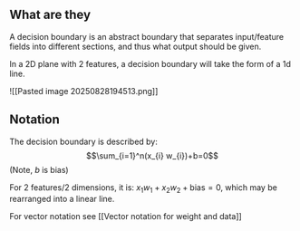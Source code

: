 
## What are they
A decision boundary is an abstract boundary that separates input/feature fields into different sections, and thus what output should be given.

In a 2D plane with 2 features, a decision boundary will take the form of a 1d line.

![[Pasted image 20250828194513.png]]

## Notation
The decision boundary is described by: 
$$\sum_{i=1}^n(x_{i} w_{i})+b=0$$
(Note, $b$ is bias)

For 2 features/2 dimensions, it is: $x_{1}w_{1}+x_{2}w_{2}+\text{bias}=0$, which may be rearranged into a linear line.

For vector notation see [[Vector notation for weight and data]]
